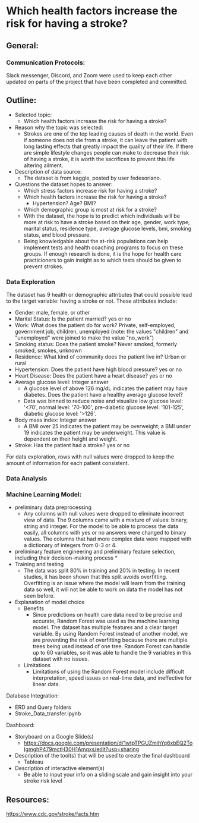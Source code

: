 # Which health factors increase the risk for having a stroke?

## General:
### Communication Protocols:
Slack messenger, Discord, and Zoom were used to keep each other updated on parts of the project that have been completed and committed. 


## Outline:
* Selected topic:
    * Which health factors increase the risk for having a stroke?
* Reason why the topic was selected:
    * Strokes are one of the top leading causes of death in the world. Even if someone does not die from a stroke, it can leave the patient with long lasting effects that greatly impact the quality of their life. If there are simple lifestyle changes people can make to decrease their risk of having a stroke, it is worth the sacrifices to prevent this life altering ailment.  
* Description of data source:
    * The dataset is from kaggle, posted by user fedesoriano.
* Questions the dataset hopes to answer:
    * Which stress factors increase risk for having a stroke?
    * Which health factors increase the risk for having a stroke?
      * Hypertension? Age? BMI? 
    * Which demographic group is most at risk for a stroke?
    * With the dataset, the hope is to predict which individuals will be more at risk to have a stroke based on their age, gender, work type, marital status, residence type, average glucose levels, bmi, smoking status, and blood pressure. 
    * Being knowledgable about the at-risk populations can help implement tests and health coaching programs to focus on these groups. If enough research is done, it is the hope for health care practicioners to gain insight as to which tests should be given to prevent strokes. 




### Data Exploration

The dataset has 9 health or demographic attributes that could possible lead to the target variable: having a stroke or not. 
These attributes include:
* Gender: male, female, or other
* Marital Status: Is the patient married? yes or no
* Work: What does the patient do for work? Private, self-employed, government job, children, unemployed (note: the values "children" and "unemployed" were joined to make the   value "no_work")
* Smoking status: Does the patient smoke? Never smoked, formerly smoked, smokes, unknown
* Residence: What kind of community does the patient live in? Urban or rural
* Hypertension: Does the patient have high blood pressure? yes or no
* Heart Disease: Does the patient have a heart disease? yes or no
* Average glucose level: Integer answer 
    * A glucose level of above 126 mg/dL indicates the patient may have diabetes. Does the patient have a healthy average glucose level? 
    * Data was binned to reduce noise and visualize low glucose level: '<70', normal level: '70-100', pre-diabetic glucose level: '101-125', diabetic glucose level: '>126'.
* Body mass index: Integer answer
    * A BMI over 25 indicates the patient may be overweight; a BMI under 19 indicates the patient may be underweight. This value is dependent on their height and weight. 
* Stroke: Has the patient had a stroke? yes or no

For data exploration, rows with null values were dropped to keep the amount of information for each patient consistent. 


### Data Analysis


### Machine Learning Model:
* preliminary data preprocessing 
    * Any columns with null values were dropped to eliminate incorrect view of data. The 9 columns came with a mixture of values: binary, string and integer. For the model to be able to process the data easily, all columns with yes or no answers were changed to binary values. The columns that had more complex data were mapped with a dictionary of integers from 0-3 or 4.   
* preliminary feature engineering and preliminary feature selection, including their decision-making process 
    * 
* Training and testing
    * The data was split 80% in training and 20% in testing. In recent studies, it has been shown that this split avoids overfitting. Overfitting is an issue where the model will learn from the training data so well, it will not be able to work on data the model has not seen before.   
* Explanation of model choice
    * Benefits
        * Since predictions on health care data need to be precise and accurate, Random Forest was used as the machine learning model. The dataset has multiple features and a clear target variable. By using Random Forest instead of another model, we are preventing the risk of overfitting because there are multiple trees being used instead of one tree. Random Forest can handle up to 60 variables, so it was able to handle the 9 variables in this dataset with no issues. 
    * Limitations
        * Limitations of using the Random Forest model include difficult interpretation, speed issues on real-time data, and ineffective for linear data. 


Database Integration:
* ERD and Query folders
* Stroke_Data_transfer.ipynb

Dashboard:
* Storyboard on a Google Slide(s)
    * https://docs.google.com/presentation/d/1wtpTPGUZmihYq6xbEQ2ToIgmghP479mctH30H1Amqxs/edit?usp=sharing
* Description of the tool(s) that will be used to create the final dashboard
	* Tableau
* Description of interactive element(s)
	* Be able to input your info on a sliding scale and gain insight into your stroke risk level 

## Resources:
https://www.cdc.gov/stroke/facts.htm
